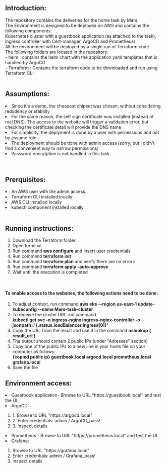 <h2>Introduction:</h2>
The repository contains the deliveries for the home task by Mars. <br/>
The Environment is designed to be deployed on AWS and contains the following components:<br/>
Kubernetes cluster with a guestbook application (as attached to the task), Ingress controller with Cert-manager, ArgoCD and Prometheus/<br/>
All the environment will be deployed by a single run of Terraform code.<br/>
The following folders are located in the repository:<br/>
- helm : contains the helm chart with the application yaml templates that is handled by ArgoCD<br/>
- Terraform : Contains the terraform code to be downloaded and run using Terraform CLI<br/>

 <br/>
<h2>Assumptions:</h2>
<li>Since it's a demo, the cheapest chipset was chosen, without considering redudency or stability</li>
<li>For the same reason, the self sign certificate was installed (instead of real DNS). The access to the website will trigger a validation error, 
	but checking the certificate detail will provide the DNS name</li>
<li>For simplicity, the deplyment is done by a user with permissions and not by assume role</li>
<li>The deployment should be done with admin access (sorry, but I didn't find a convenient way to narrow permissions)</li>
<li>Password encrytption is not handled in this task</li>
<br/>
<br/>
<h2>Prerquisites:</h2>
<li>An AWS user with the admin access.</li>
<li>Terraform CLI installed locally</li>
<li>AWS CLI installed locally</li>
<li>kubectl component installed locally</li>

<br/>
<h2>Running instructions:</h2>
<ol>
<li>Download the Terraform folder</li>
<li>Open terminal</li>
<li>Run command <b>aws configure</b>  and insert user credtentials</li>
<li>Run command <b> terraform init</b> </li>
<li>Run command <b> terraform plan</b> and verify there are no errors</li>
<li>Run command <b> terraform apply -auto-approve </b></li>
<li>Wait until the execution is completed</li>
</ol>
<br/>
 <h4>To enable access to the websites, the following actions need to be done:</h4>
 <ol>
 <li>To adjust context, run command <b> aws eks --region us-east-1 update-kubeconfig --name Mars-task-cluster </b></li>
 <li>To receive the cluster URL run command</li>
	 <b> kubectl get svc -n ingress-nginx ingress-nginx-controller -o jsonpath='{.status.loadBalancer.ingress[0]}' </b>
 <li>Copy the URL from the result and use it in the command  <b>nslookup { result_url }</b></li>
 <li>The output should contain 2 public IPs (under "Adresses" section)</li>
 <li>Copy one of the public IPs to a new line in your hosts file on your computer as follows:</li>
   <b> {copied public ip}  guestbook.local argocd.local prometheus.local  grafana.local </b>
 <li>Save the file</li>
</ol>


<h2>Environment access:</h2>
<li>Guestbook application- Browse to URL "https://guestbook.local" and test the UI</li>
<li>ArgoCD: </li>
<ol>
<li>1. Browse to URL "https://argocd.local"</li>
<li>2. Enter credentials: admin / ArgoCD_pass!</li>
<li>3. Inspect details</li>
</ol>
<li>Prometheus - Browse to URL "https://prometheus.local" and test the UI</li>

<li>Grafana:</li>
<ol>
<li>Browse to URL "https://grafana.local"</li>
<li>Enter credentials: admin / Grafana_pass!</li>
<li>Inspect details </li>
</ol>
